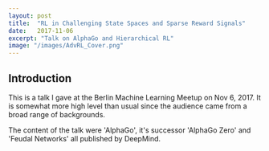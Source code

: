 ```yaml
---
layout: post
title:  "RL in Challenging State Spaces and Sparse Reward Signals"
date:   2017-11-06
excerpt: "Talk on AlphaGo and Hierarchical RL"
image: "/images/AdvRL_Cover.png"
---
```

<head>
<script type="text/x-mathjax-config"> MathJax.Hub.Config({ TeX: { equationNumbers: { autoNumber: "all" } } }); </script>
       <script type="text/x-mathjax-config">
         MathJax.Hub.Config({
           tex2jax: {
             inlineMath: [ ['$','$'], ["\\(","\\)"] ],
             displayMath: [['$$','$$']],
             processEscapes: true
           }
         });
       </script>
       <script src="https://cdn.mathjax.org/mathjax/latest/MathJax.js?config=TeX-AMS-MML_HTMLorMML" type="text/javascript"></script>
</head>

## Introduction

This is a talk I gave at the Berlin Machine Learning Meetup on Nov 6, 2017.
It is somewhat more high level than usual since the audience came from a broad range of backgrounds.

The content of the talk were 'AlphaGo', it's successor 'AlphaGo Zero' and 'Feudal Networks' all published by DeepMind.
